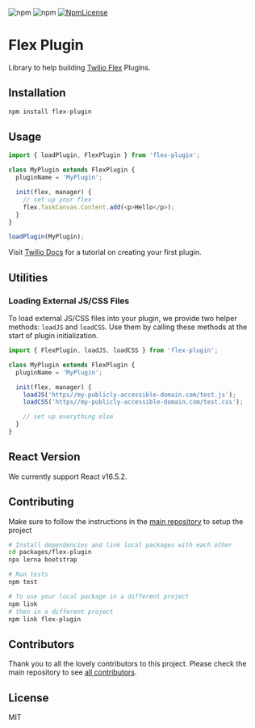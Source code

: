 ![npm](https://img.shields.io/npm/v/flex-plugin.svg?style=flat-square)
![npm](https://img.shields.io/npm/dt/flex-plugin.svg?style=flat-square)
[![NpmLicense](https://img.shields.io/npm/l/flex-plugin.svg?style=flat-square)](LICENSE.md)

# Flex Plugin

Library to help building [Twilio Flex](https://www.twilio.com/flex) Plugins.

## Installation

```bash
npm install flex-plugin
```

## Usage

```js
import { loadPlugin, FlexPlugin } from 'flex-plugin';

class MyPlugin extends FlexPlugin {
  pluginName = 'MyPlugin';

  init(flex, manager) {
    // set up your flex
    flex.TaskCanvas.Content.add(<p>Hello</p>);
  }
}

loadPlugin(MyPlugin);
```

Visit [Twilio Docs](https://www.twilio.com/docs/flex/tutorials/building-flex-plugins) for a tutorial on creating your first plugin.

## Utilities

### Loading External JS/CSS Files

To load external JS/CSS files into your plugin, we provide two helper methods: `loadJS` and `loadCSS`. Use them by calling these methods at the start of plugin initialization.

```js
import { FlexPlugin, loadJS, loadCSS } from 'flex-plugin';

class MyPlugin extends FlexPlugin {
  pluginName = 'MyPlugin';

  init(flex, manager) {
    loadJS('https//my-publicly-accessible-domain.com/test.js');
    loadCSS('https//my-publicly-accessible-domain.com/test.css');

    // set up everything else
  }
}
```

## React Version

We currently support React v16.5.2. 

## Contributing

Make sure to follow the instructions in the [main repository](https://github.com/twilio/flex-plugin-builder#contributing) to setup the project

```bash
# Install dependencies and link local packages with each other
cd packages/flex-plugin
npx lerna bootstrap

# Run tests
npm test

# To use your local package in a different project
npm link
# then in a different project
npm link flex-plugin
```

## Contributors

Thank you to all the lovely contributors to this project. Please check the main repository to see [all contributors](https://github.com/twilio/flex-plugin-builder#contributors).

## License

MIT
